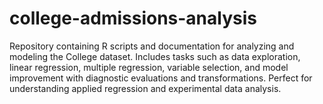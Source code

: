 # college-admissions-analysis
Repository containing R scripts and documentation for analyzing and modeling the College dataset. Includes tasks such as data exploration, linear regression, multiple regression, variable selection, and model improvement with diagnostic evaluations and transformations. Perfect for understanding applied regression and experimental data analysis.
